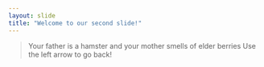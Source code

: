 ```yaml
---
layout: slide
title: "Welcome to our second slide!"
---
```

>Your father is a hamster and your mother smells of elder berries
Use the left arrow to go back!
